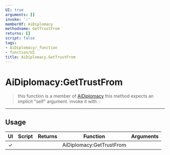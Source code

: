 ```yaml
---
UI: true
arguments: []
invoke: ':'
memberOf: AiDiplomacy
methodname: GetTrustFrom
returns: []
script: false
tags:
- AiDiplomacy/_function
- function/UI
title: AiDiplomacy.GetTrustFrom
---
```

# AiDiplomacy:GetTrustFrom
> this function is a member of [AiDiplomacy](civ-6/lua/AiDiplomacy.md)
> this method expects an implicit "self" argument. invoke it with `:`
-----
## Usage
|  UI | Script | Returns | Function | Arguments |
|:---:|:------:|-------:|:--------:|:---------|
|✓| ||AiDiplomacy:GetTrustFrom||
